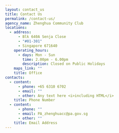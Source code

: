 ```yaml
---
layout: contact_us
title: Contact Us
permalink: /contact-us/
agency_name: Zhenghua Community Club
locations:
  - address:
      - Blk 640A Senja Close
      - "#01-301"
      - Singapore 671640
    operating_hours:
      - days: Mon - Sun
        time: 2.00pm - 6.00pm
        description: Closed on Public Holidays
    maps_link: ""
    title: Office
contacts:
  - content:
      - phone: +65 6310 6702
      - email: ""
      - other: Any text here <i>including HTML</i>
    title: Phone Number
  - content:
      - phone: ""
      - email: PA_zhenghuacc@pa.gov.sg
      - other: ""
    title: Email Address
---
```

